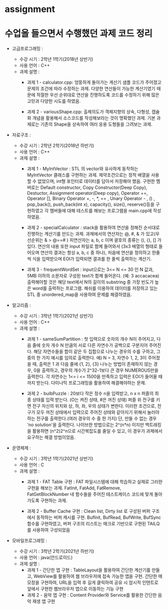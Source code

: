 # assignment
수업을 들으면서 수행했던 과제 코드 정리
====================================
+ 고급프로그래밍 :
    - 수강 시기 : 2학년 1학기(2018년 상반기)
    - 사용 언어 : C++
    - 과제 설명 :
        * 과제 1 - calculator.cpp: 엉뚱하게 돌아가는 계산기 샘플 코드가 주어졌고 문제의 조건에 따라 수정하는 과제. 다양한 연산들이 가능한 계산기였기 때문에 적절한 우선 순위대로 연산을 진행하도록 코드를 수정하기 위해 많은 고민과 다양한 시도를 하였음.
        
        * 과제 2 - variousShape.cpp: 출제의도가 객체지향의 상속, 다형성, 캡슐화 개념을 활용해서 소스코드를 작성해보라는 것이 명확했던 과제. 기본 과제로는 기존의 Shape을 상속하여 여러 응용 도형들을 그려보는 과제.

+ 자료구조 :
    - 수강 시기 : 2학년 2학기(2018년 하반기)
    - 사용 언어 : C++
    - 과제 설명 : 
        * 과제 1 - MyIntVector : STL 의 vector<int>와 유사하게 동작하는 MyIntVector 클래스를 구현하는 과제. 제약조건으로는 정적 배열을 사용할 수 없었으며, int형 포인터로 데이터를 담아서 저장해야 했음.
        구현한 멤버로는 Default constructor, Copy Constructor(Deep Copy), Destuctor, Assignment operator(Deep copy), Operator +=, Operator [], Binary Operator +, -, *, == , Unary Operator - , () , pop_back(), push_back(int x), capacity(), size(), reserve()등을  구현하였고 각 멤버들에 대해 테스트를 해보는 프로그램을 main.cpp에 작성하였음.

        * 과제 2 - specialCalculator : stack을 활용하여 연산을 정해진 순서대로 진행하는 계산기를 만드는 과제. 과제에서의 연산자는 @, #, & 가 있고(우선순위는 & > @==# ) 피연산자는 a, b, c 이며 괄호의 종류는 (), {}, [] 가 있다. 
        연산의 내용 또한 input 파일로 함께 들어와서 (3x3 배열의 형태로 들어오며 연산의 결과는 항상 a, b, c 중 하나), 처음에 연산을 정의하고 한줄씩 식을 입력받으며 EOI가 입력되면 결과를 한 줄씩 출력하는 계산기.

        * 과제 3 - frequentWordSet : input으로는 3<= N <= 30 인 N 값과, 5MB 이하의 소문자로 구성된 text가 함께 들어온다. (예: 3 accacacea) 출력해야할 것은 해당 text에서 N의 길이의 substring 중 가장 빈도가 높은 word를 출력하는 프로그램. 해쉬를 이용하여 데이터를 저장하고 있는 STL 중 unordered_map을 사용하여 문제를 해결하였음.

+ 알고리즘 :
    - 수강 시기 : 3학년 1학기(2021년 상반기)
    - 사용 언어 : C++
    - 과제 설명 :
        * 과제 1 - sameSumPartition : 첫 입력으로 숫자의 개수 N이 주어지고, 다음 줄에 숫자 개수 N 만큼의 서로 다른 자연수가 공백으로 구분지어 주어진다. 해당 자연수들을 합이 같은 두 집합으로 나누는 경우의 수를 구하고, 그 중의 한 가지 예시를 임의로 출력한다.
            예) N = 3, 자연수 1, 2, 3이 주어졌을 때, 출력은 1 과 다음 줄에 {1, 2}, {3}
        나누는 방법이 존재하지 않는 경우, 0을 출력하고, 경우의 개수가 2^32-1보다 큰 경우 NUMEROUS만을 출력한다.
        각 자연수는 1<= i <= 1500을 만족하고 입력은 EOI가 들어올 때까지 받는다.
        다이나믹 프로그래밍을 활용하여 해결해야하는 문제.

        * 과제 2 - bulbPuzzle : 20보다 작은 정수 n을 입력받고, n x n 퍼즐의 최종 상태를 입력 받는다. (O는 켜진 상태, #은 꺼진 상태)
        퍼즐 위 전구를 키면 전구 자신의 위치와 상, 하, 좌, 우의 상태가 변한다.
        이러한 조건으로, 전구가 모두 꺼진 상태에서 입력으로 주어진 상태와 같아지기 위해서 눌러야 하는 전구를 출력한다.(여러 경우의 수 중 한 가지) 단, 만들 수 없는 경우 'no solution'을 출력한다. 
        나이브한 방법으로는 2^(n*n) 이지만 백트래킹을 활용하면 (n^2)2^n으로 시간복잡도를 줄일 수 있고, 이 경우가 과제에서 요구하는 해결 방법이었음.

+ 운영체제 :
    - 수강 시기 : 3학년 1학기(2021년 상반기)
    - 사용 언어 : C
    - 과제 설명 :
        * 과제 1 - FAT Table 구현 : FAT 파일시스템에 대해 학습하고 실제로 그러한 구현을 해보는 과제. FatInit, FatAdd, FatRemove, FatGetBlockNumber 네 함수들을 주어진 테스트케이스 코드에 맞게 돌아가도록 구현하는 과제.

        * 과제 2 - Buffer Cache 구현 : Clean list, Dirty list 로 구성된 버퍼 구조에서 동작하는 버퍼 캐시를 구현. BufInit, BufRead, BufWrite, BufSync 함수를 구현하였고, 버퍼 구조의 리스트는 매크로 기반으로 구현된 TAILQ를 사용하여 구성되었음

+ 모바일프로그래밍 :
    - 수강 시기 : 3학년 2학기(2021년 하반기)
    - 사용 언어 : java(안드로이드)
    - 과제 설명 :
        * 과제 1 - 간단한 앱 구현 : TableLayout을 활용하여 간단한 계산기를 만들고, WebView를 활용하여 웹 브라우저에 접속 가능한 앱을 구현. 간단한 메모장을 구현하여, URL을 입력 후 길게 클릭하여 공유 시 암시적 인텐트로 앞에서 구현한 웹브라우저 앱으로 이동하는 기능 구현
        * 과제 2 - 음악 앱 구현 : Content Provider와 Service를 활용한 간단한 음악 재생 앱 구현